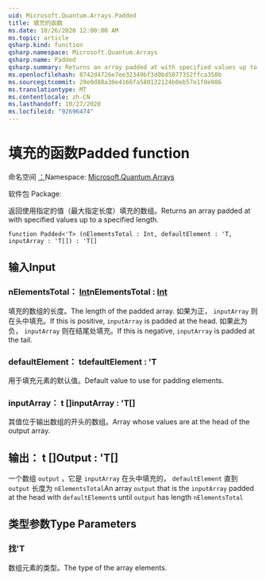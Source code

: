 ```yaml
---
uid: Microsoft.Quantum.Arrays.Padded
title: 填充的函数
ms.date: 10/26/2020 12:00:00 AM
ms.topic: article
qsharp.kind: function
qsharp.namespace: Microsoft.Quantum.Arrays
qsharp.name: Padded
qsharp.summary: Returns an array padded at with specified values up to a specified length.
ms.openlocfilehash: 8742d4726e7ee32349bf3d0bd5077352ffca350b
ms.sourcegitcommit: 29e0d88a30e4166fa580132124b0eb57e1f0e986
ms.translationtype: MT
ms.contentlocale: zh-CN
ms.lasthandoff: 10/27/2020
ms.locfileid: "92696474"
---
```

# <a name="padded-function"></a><span data-ttu-id="bbe69-102">填充的函数</span><span class="sxs-lookup"><span data-stu-id="bbe69-102">Padded function</span></span>

<span data-ttu-id="bbe69-103">命名空间 [：](xref:Microsoft.Quantum.Arrays)</span><span class="sxs-lookup"><span data-stu-id="bbe69-103">Namespace: [Microsoft.Quantum.Arrays](xref:Microsoft.Quantum.Arrays)</span></span>

<span data-ttu-id="bbe69-104">软件包 [](https://nuget.org/packages/)</span><span class="sxs-lookup"><span data-stu-id="bbe69-104">Package: [](https://nuget.org/packages/)</span></span>


<span data-ttu-id="bbe69-105">返回使用指定的值（最大指定长度）填充的数组。</span><span class="sxs-lookup"><span data-stu-id="bbe69-105">Returns an array padded at with specified values up to a specified length.</span></span>

```qsharp
function Padded<'T> (nElementsTotal : Int, defaultElement : 'T, inputArray : 'T[]) : 'T[]
```


## <a name="input"></a><span data-ttu-id="bbe69-106">输入</span><span class="sxs-lookup"><span data-stu-id="bbe69-106">Input</span></span>

### <a name="nelementstotal--int"></a><span data-ttu-id="bbe69-107">nElementsTotal： [Int](xref:microsoft.quantum.lang-ref.int)</span><span class="sxs-lookup"><span data-stu-id="bbe69-107">nElementsTotal : [Int](xref:microsoft.quantum.lang-ref.int)</span></span>

<span data-ttu-id="bbe69-108">填充的数组的长度。</span><span class="sxs-lookup"><span data-stu-id="bbe69-108">The length of the padded array.</span></span> <span data-ttu-id="bbe69-109">如果为正， `inputArray` 则在头中填充。</span><span class="sxs-lookup"><span data-stu-id="bbe69-109">If this is positive, `inputArray` is padded at the head.</span></span> <span data-ttu-id="bbe69-110">如果此为负， `inputArray` 则在结尾处填充。</span><span class="sxs-lookup"><span data-stu-id="bbe69-110">If this is negative, `inputArray` is padded at the tail.</span></span>


### <a name="defaultelement--t"></a><span data-ttu-id="bbe69-111">defaultElement： t</span><span class="sxs-lookup"><span data-stu-id="bbe69-111">defaultElement : 'T</span></span>

<span data-ttu-id="bbe69-112">用于填充元素的默认值。</span><span class="sxs-lookup"><span data-stu-id="bbe69-112">Default value to use for padding elements.</span></span>


### <a name="inputarray--t"></a><span data-ttu-id="bbe69-113">inputArray： t []</span><span class="sxs-lookup"><span data-stu-id="bbe69-113">inputArray : 'T[]</span></span>

<span data-ttu-id="bbe69-114">其值位于输出数组的开头的数组。</span><span class="sxs-lookup"><span data-stu-id="bbe69-114">Array whose values are at the head of the output array.</span></span>



## <a name="output--t"></a><span data-ttu-id="bbe69-115">输出： t []</span><span class="sxs-lookup"><span data-stu-id="bbe69-115">Output : 'T[]</span></span>

<span data-ttu-id="bbe69-116">一个数组 `output` ，它是 `inputArray` 在头中填充的， `defaultElement` 直到 `output` 长度为 `nElementsTotal`</span><span class="sxs-lookup"><span data-stu-id="bbe69-116">An array `output` that is the `inputArray` padded at the head with `defaultElement`s until `output` has length `nElementsTotal`</span></span>

## <a name="type-parameters"></a><span data-ttu-id="bbe69-117">类型参数</span><span class="sxs-lookup"><span data-stu-id="bbe69-117">Type Parameters</span></span>

### <a name="t"></a><span data-ttu-id="bbe69-118">找</span><span class="sxs-lookup"><span data-stu-id="bbe69-118">'T</span></span>

<span data-ttu-id="bbe69-119">数组元素的类型。</span><span class="sxs-lookup"><span data-stu-id="bbe69-119">The type of the array elements.</span></span>